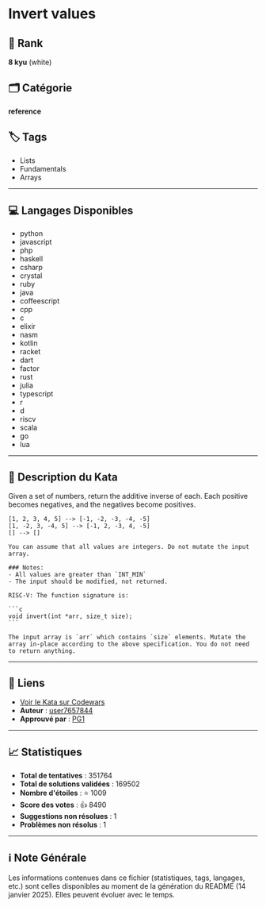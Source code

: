 # Invert values

## 🏅 Rank
**8 kyu** (white)

## 🗂️ Catégorie
**reference**

## 🏷️ Tags
- Lists
- Fundamentals
- Arrays

---

## 💻 Langages Disponibles
- python
- javascript
- php
- haskell
- csharp
- crystal
- ruby
- java
- coffeescript
- cpp
- c
- elixir
- nasm
- kotlin
- racket
- dart
- factor
- rust
- julia
- typescript
- r
- d
- riscv
- scala
- go
- lua

---

## 📜 Description du Kata

Given a set of numbers, return the additive inverse of each. Each positive becomes negatives, and the negatives become positives.

```
[1, 2, 3, 4, 5] --> [-1, -2, -3, -4, -5]
[1, -2, 3, -4, 5] --> [-1, 2, -3, 4, -5]
[] --> []
```

```if:javascript,python,ruby,php,elixir,dart,go,lua
You can assume that all values are integers. Do not mutate the input array.
```

```if:c,riscv
### Notes:
- All values are greater than `INT_MIN`
- The input should be modified, not returned.
```

~~~if:riscv
RISC-V: The function signature is:

```c
void invert(int *arr, size_t size);
```

The input array is `arr` which contains `size` elements. Mutate the array in-place according to the above specification. You do not need to return anything.
~~~


---

## 🔗 Liens
- [Voir le Kata sur Codewars](https://www.codewars.com/kata/5899dc03bc95b1bf1b0000ad)
- **Auteur** : [user7657844](https://www.codewars.com/users/user7657844)
- **Approuvé par** : [PG1](https://www.codewars.com/users/PG1)

---

## 📈 Statistiques
- **Total de tentatives** : 351764
- **Total de solutions validées** : 169502
- **Nombre d'étoiles** : ⭐ 1009
- **Score des votes** : 👍 8490
- **Suggestions non résolues** : 1
- **Problèmes non résolus** : 1

---

## ℹ️ Note Générale
Les informations contenues dans ce fichier (statistiques, tags, langages, etc.) sont celles disponibles au moment de la génération du README (14 janvier 2025). Elles peuvent évoluer avec le temps.
